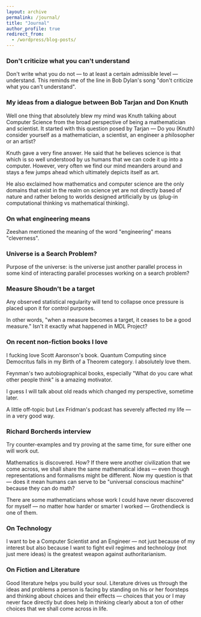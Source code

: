 ```yaml
---
layout: archive
permalink: /journal/
title: "Journal"
author_profile: true
redirect_from:
  - /wordpress/blog-posts/
---
```


### Don't criticize what you can't understand

Don't write what you do not — to at least a certain admissible level —  understand. This reminds me of the line in Bob Dylan's song "don't criticize what you can't understand".

### My ideas from a dialogue between Bob Tarjan and Don Knuth

Well one thing that absolutely blew my mind was Knuth talking about Computer Science from the broad perspective of being a mathematician and scientist. It started with this question posed by Tarjan — Do you (Knuth) consider yourself as a mathematician, a scientist, an engineer a philosopher or an artist?

Knuth gave a very fine answer. He said that he believes science is that which is so well understood by us humans that we can code it up into a computer. However, very often we find our mind meanders around and stays a few jumps ahead which ultimately depicts itself as art.

He also exclaimed how mathematics and computer science are the only domains that exist in the realm on science yet are not directly based of nature and rather belong to worlds designed artificially by us (plug-in computational thinking vs mathematical thinking).

### On what engineering means

Zeeshan mentioned the meaning of the word "engineering" means "cleverness".

### Universe is a Search Problem?

Purpose of the universe: is the universe just another parallel process in some kind of interacting parallel processes working on a search problem?

### Measure Shoudn't be a target

Any observed statistical regularity will tend to collapse once pressure is placed upon it for control purposes.

In other words, "when a measure becomes a target, it ceases to be a good measure." Isn't it exactly what happened in MDL Project?

### On recent non-fiction books I love

I fucking love Scott Aaronson's book. Quantum Computing since Democritus falls in my Birth of a Theorem category. I absolutely love them.

Feynman's two autobiographical books, especially "What do you care what other people think" is a amazing motivator.

I guess I will talk about old reads which changed my perspective, sometime later.

A little off-topic but Lex Fridman's podcast has severely affected my life — in a very good way.

### Richard Borcherds interview

Try counter-examples and try proving at the same time, for sure either one will work out.

Mathematics is discovered. How? If there were another civilization that we come across, we shall share the same mathematical ideas — even though representations and formalisms might be different. Now my question is that — does it mean humans can serve to be "universal conscious machine" because they can do math?

There are some mathematicians whose work I could have never discovered for myself — no matter how harder or smarter I worked — Grothendieck is one of them.

### On Technology

I want to be a Computer Scientist and an Engineer — not just because of my interest but also because I want to fight evil regimes and technology (not just mere ideas) is the greatest weapon against authoritarianism.

### On Fiction and Literature

Good literature helps you build your soul. Literature drives us through the ideas and problems a person is facing by standing on his or her foorsteps and thinking about choices and their effects — choices that you or I may never face directly but does help in thinking clearly about a ton of other choices that we shall come across in life.

<script async src="https://cdnjs.cloudflare.com/ajax/libs/mathjax/2.7.6/MathJax.js?config=TeX-AMS_CHTML"></script>